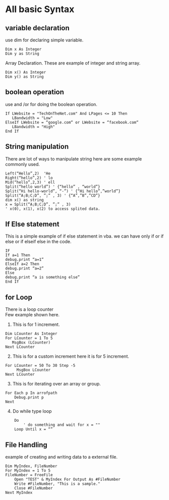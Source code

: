 # All basic Syntax

## variable declaration
use dim for declaring simple variable. 
```vba
Dim x As Integer
Dim y as String
```
Array Declaration. 
These are example of integer and string array. 
```vba
Dim x() As Integer
Dim y() as String
```

## boolean operation  
use and /or for doing the boolean operation. 
```vba
If LWebsite = "TechOnTheNet.com" And LPages <= 10 Then
   LBandwidth = "Low"
ElseIf LWebsite = “google.com“ or LWebsite = “facebook.com“ 
   LBandwidth = "High"
End If

```
## String manipulation  
There are lot of ways to manipulate string here are some example commonly used. 
```vba
Left(“Hello”,2)  'He
Right(“hello”,2) ' lo
Mid(“hello”,2,3) ' ell
Split(“hello world”) ' {“hello” , “world”}
Split(“Hi hello-world”, “-”) ' {“Hi hello”,”world”}
Split(“A;B;C;D”, ”;” , 3) ' {“A”,”B”,”CD”}
dim x() as string
x = Split(“A;B;C;D”, ”;” , 3) 
' x(0), x(1), x(2) to access splited data. 

```

## If Else statement  
This is a simple example of if else statement in vba. we can have only if  or if else or if elseif else in the code. 

```vba
IF
If a=1 Then 
debug.print “a=1”
ElseIf a=2 Then
debug.print “a=2”
Else 
debug.print “a is something else”
End If
```



## for Loop  
There is a loop counter  
Few example shown here.   
1) This is for 1 increment. 
```vba
Dim LCounter As Integer
For LCounter = 1 To 5
   MsgBox (LCounter)
Next LCounter
```
2) This is for a custom increment here it is for 5 increment. 
```vba
For LCounter = 50 To 30 Step -5
     MsgBox LCounter
Next LCounter
```
3) This is for iterating over an array or group. 
```vba
For Each p In arrofpath
	Debug.print p
Next

```
4) Do while type loop  
```vba
	Do
        ' do something and wait for x = ""
    Loop Until x = “”
```

## File Handling

example of creating and writing data to a external file. 
```vba
Dim MyIndex, FileNumber
For MyIndex = 1 To 5 
FileNumber = FreeFile 
    Open "TEST" & MyIndex For Output As #FileNumber
    Write #FileNumber, "This is a sample." 
    Close #FileNumber    
Next MyIndex
```
